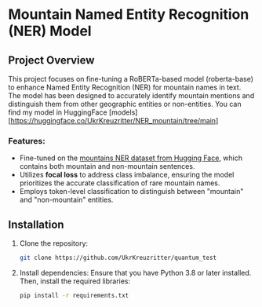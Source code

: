 # Mountain Named Entity Recognition (NER) Model

## Project Overview
This project focuses on fine-tuning a RoBERTa-based model (roberta-base) to enhance Named Entity Recognition (NER) for mountain names in text. The model has been designed to accurately identify mountain mentions and distinguish them from other geographic entities or non-entities.
You can find my model in HuggingFace [models][https://huggingface.co/UkrKreuzritter/NER_mountain/tree/main]
### Features:
- Fine-tuned on the [mountains NER dataset from Hugging Face](https://huggingface.co/datasets/telord/mountains-ner-dataset/viewer), which contains both mountain and non-mountain sentences.  
- Utilizes **focal loss** to address class imbalance, ensuring the model prioritizes the accurate classification of rare mountain names.  
- Employs token-level classification to distinguish between "mountain" and "non-mountain" entities.  


## Installation
1. Clone the repository:
    ```bash
    git clone https://github.com/UkrKreuzritter/quantum_test
    ```
2. Install dependencies: Ensure that you have Python 3.8 or later installed. Then, install the required libraries:
    ```bash
    pip install -r requirements.txt
    ```


